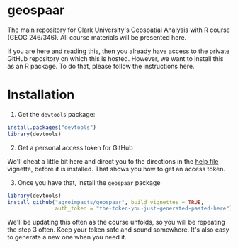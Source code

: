 # geospaar
The main repository for Clark University's Geospatial Analysis with R course (GEOG 246/346). All course materials will be presented here.

If you are here and reading this, then you already have access to the private GitHub repository on which this is hosted.  However, we want to install this as an R package. To do that, please follow the instructions here.

# Installation

1. Get the `devtools` package:

```R
install.packages("devtools")
library(devtools)
```

2. Get a personal access token for GitHub

We'll cheat a little bit here and direct you to the directions in the [help file](https://www.dropbox.com/s/pbf9phn8h4rl09d/help.html?dl=0) vignette, before it is installed. That shows you how to get an access token. 

3. Once you have that, install the `geospaar` package

```R
library(devtools)
install_github("agroimpacts/geospaar", build_vignettes = TRUE, 
               auth_token = "the-token-you-just-generated-pasted-here")
```

We'll be updating this often as the course unfolds, so you will be repeating the step 3 often.  Keep your token safe and sound somewhere. It's also easy to generate a new one when you need it.  
